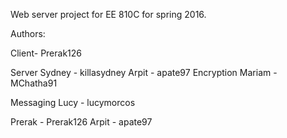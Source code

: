 Web server project for EE 810C for spring 2016.

Authors:

Client- Prerak126

Server 
	Sydney - killasydney
    Arpit - apate97
Encryption
	Mariam - MChatha91

Messaging
Lucy - lucymorcos

 
Prerak - Prerak126
Arpit - apate97
